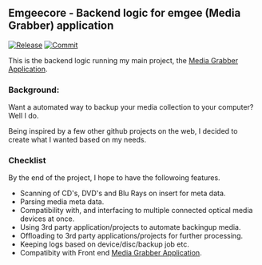 ## Emgeecore - Backend logic for emgee (Media Grabber) application

[![Release](https://img.shields.io/github/release/dmacgit/emgeecore.svg)](https://github.com/dMacGit/emgeecore/releases/latest) [![Commit](https://img.shields.io/github/tag/dmacgit/emgeecore.svg)](https://github.com/dMacGit/emgeecore/tag/latest)

This is the backend logic running my main project, the [Media Grabber Application](https://github.com/dMacGit/Media_Grabber).

### Background:

Want a automated way to backup your media collection to your computer? Well I do. 

Being inspired by a few other github projects on the web, I decided to create what I wanted based on my needs.

### Checklist

By the end of the project, I hope to have the followoing features.

* Scanning of CD's, DVD's and Blu Rays on insert for meta data.
* Parsing media meta data.
* Compatibility with, and interfacing to multiple connected optical media devices at once.
* Using 3rd party application/projects to automate backingup media.
* Offloading to 3rd party applications/projects for further processing.
* Keeping logs based on device/disc/backup job etc.
* Compatibity with Front end [Media Grabber Application](https://github.com/dMacGit/Media_Grabber).

